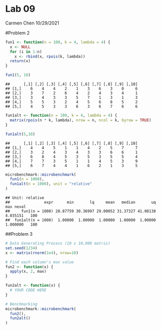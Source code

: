 Lab 09
================
Carmen Chen
10/29/2021

\#Problem 2

``` r
fun1 <- function(n = 100, k = 4, lambda = 4) {
  x <- NULL
  for (i in 1:n)
    x <- rbind(x, rpois(k, lambda))
  return(x)
}

fun1(5, 10)
```

    ##      [,1] [,2] [,3] [,4] [,5] [,6] [,7] [,8] [,9] [,10]
    ## [1,]    6    4    4    2    1    3    6    3    0     6
    ## [2,]    3    7    2    6    4    2    4    3    4     1
    ## [3,]    3    4    3    3    5    7    1    3    1     3
    ## [4,]    5    5    3    2    4    5    6    8    5     2
    ## [5,]    4    5    3    3    6    3    6    7    6     6

``` r
fun1alt <- function(n = 100, k = 4, lambda = 4) {
  matrix(rpois(n * k, lambda), nrow = n, ncol = k, byrow = TRUE)
}

fun1alt(5,10)
```

    ##      [,1] [,2] [,3] [,4] [,5] [,6] [,7] [,8] [,9] [,10]
    ## [1,]    4    4    5    1    1    4    2    5    7     7
    ## [2,]    3    2    4    3    4    3    3    6    6     1
    ## [3,]    6    8    4    5    3    5    3    5    5     4
    ## [4,]    7    7    3    5    1    1    4    5    3     9
    ## [5,]    6    7    4    4    1    6    2    1    3     5

``` r
microbenchmark::microbenchmark(
  fun1(n = 1000),
  fun1alt(n = 1000), unit = "relative"
)
```

    ## Unit: relative
    ##               expr      min       lq     mean   median       uq      max neval
    ##     fun1(n = 1000) 28.87759 30.36997 29.00052 31.37327 41.08138 4.035151   100
    ##  fun1alt(n = 1000)  1.00000  1.00000  1.00000  1.00000  1.00000 1.000000   100

\#\#Problem 3

``` r
# Data Generating Process (10 x 10,000 matrix)
set.seed(1234)
x <- matrix(rnorm(1e4), nrow=10)

# Find each column's max value
fun2 <- function(x) {
  apply(x, 2, max)
}

fun2alt <- function(x) {
  # YOUR CODE HERE
}

# Benchmarking
microbenchmark::microbenchmark(
  fun2(),
  fun2alt()
)
```
